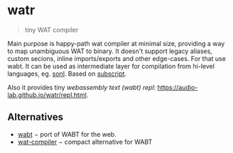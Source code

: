 # watr

> tiny WAT compiler

Main purpose is happy-path wat compiler at minimal size, providing a way to map unambiguous WAT to binary.
It doesn't support legacy aliases, custom secions, inline imports/exports and other edge-cases. For that use wabt.
It can be used as intermediate layer for compilation from hi-level languages, eg. [sonl](https://github.com/audio-lab/sonl).
Based on [subscript](https://github.com/spectjs/subscript).

Also it provides tiny _webassembly text (wabt) repl_: https://audio-lab.github.io/watr/repl.html.

<!--
Main goal is to get very fluent with wasm text and to know it from within.

Experiments:

* [x] global read/write use in function
* [x] scopes: refer, goto
* [x] stack: understanding named and full references
* [x] memory: reading/writing global memory
* [x] memory: creating arrays on the go
* [x] memory: passing pointer to a function
* [x] benchmark array setting agains js loop
  → it's faster almost twice

## Useful links

* [MDN: control flow](https://developer.mozilla.org/en-US/docs/WebAssembly/Reference/Control_flow)
* [WASM reference manual](https://github.com/sunfishcode/wasm-reference-manual/blob/master/WebAssembly.md#loop)

## Refs

* [mdn wasm text format](https://developer.mozilla.org/en-US/docs/WebAssembly/Understanding_the_text_format)
* [wasm reference manual](https://github.com/sunfishcode/wasm-reference-manual/blob/master/WebAssembly.md)
* [wabt source search](https://github.com/WebAssembly/wabt/search?p=5&q=then)
* [wat control flow](https://developer.mozilla.org/en-US/docs/WebAssembly/Reference/Control_flow)
* [wasm binary encoding](https://github.com/WebAssembly/design/blob/main/BinaryEncoding.md)
* [ontouchstart wasm book](https://ontouchstart.pages.dev/chapter_wasm_binary)
* [wat-compiler](https://github.com/stagas/wat-compiler/)
* [hackernoon](https://web.archive.org/web/20210215171830/https://hackernoon.com/webassembly-binary-format-explained-part-2-hj1t33yp?source=rss)
* [webassemblyjs](https://github.com/xtuc/webassemblyjs)

-->

## Alternatives

* [wabt](https://www.npmjs.com/package/wabt) − port of WABT for the web.
* [wat-compiler](https://www.npmjs.com/package/wat-compiler) − compact alternative for WABT
